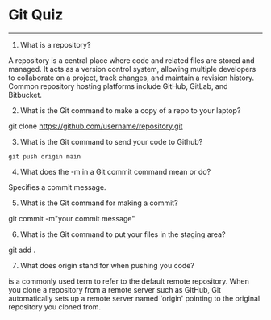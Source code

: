 # Git Quiz



---

1. What is a repository?
<!-- Write your answer under here -->
A repository is a central place where code and related files are stored and managed. It acts as a version control system, allowing multiple developers to collaborate on a project, track changes, and maintain a revision history. Common repository hosting platforms include GitHub, GitLab, and Bitbucket.  


2. What is the Git command to make a copy of a repo to your laptop?
<!-- Write your answer under here -->
   git clone https://github.com/username/repository.git


3. What is the Git command to send your code to Github?
<!-- Write your answer under here -->
    git push origin main

4. What does the -m in a Git commit command mean or do?
<!-- Write your answer here -->
Specifies a commit message. 

5. What is the Git command for making a commit?
<!-- Write your answer here -->
git commit -m"your commit message"

6. What is the Git command to put your files in the staging area?
<!-- Write your answer here -->
git add .

7. What does origin stand for when pushing you code?
<!-- Write your answer here -->
is a commonly used term to refer to the default remote repository. When you clone a repository from a remote server such as GitHub, Git automatically sets up a remote server named 'origin' pointing to the original repository you cloned from.  